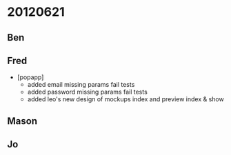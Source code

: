 # 20120621

## Ben



## Fred
- [popapp]
  - added email missing params fail tests
  - added password missing params fail tests
  - added leo's new design of mockups index and preview index & show



## Mason



## Jo